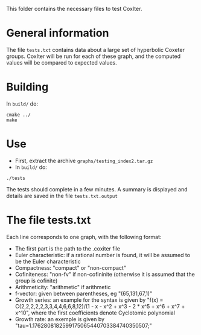 This folder contains the necessary files to test CoxIter.

# General information
The file `tests.txt` contains data about a large set of hyperbolic Coxeter groups. CoxIter will be run for each of these graph, and the computed values will be compared to expected values.

# Building
In `build/` do:
```
cmake ../
make
```

# Use
* First, extract the archive `graphs/testing_index2.tar.gz`
* In `build/` do:
```
./tests
```

The tests should complete in a few minutes. A summary is displayed and details are saved in the file `tests.txt.output`


# The file tests.txt
Each line corresponds to one graph, with the following format:
* The first part is the path to the .coxiter file
* Euler characteristic: if a rational number is found, it will be assumed to be the Euler characteristic
* Compactness: "compact" or "non-compact"
* Cofiniteness: "non-fv" if non-cofininite (otherwise it is assumed that the group is cofinite)
* Arithmeticity: "arithmetic" if arithmetic 
* f-vector: given between parentheses, eg "(65,131,67,1)"
* Growth series: an example for the syntax is given by "f(x) = C(2,2,2,2,2,3,3,4,4,6,6,8,12)/(1 - x - x^2 + x^3 - 2 * x^5 + x^6 + x^7 + x^10", where the first coefficients denote Cyclotomic polynomial
* Growth rate: an exemple is given by "tau=1.1762808182599175065440703384740350507;"
